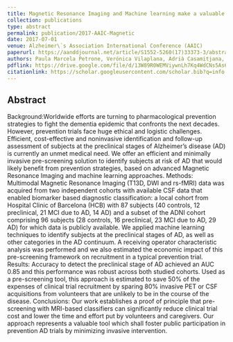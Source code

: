 ```yaml
---
title: Magnetic Resonance Imaging and Machine learning make a valuable combined tool for the screening of preclinical AD.
collection: publications
type: abstract
permalink: publication/2017-AAIC-Magnetic
date: 2017-07-01
venue: Alzheimer\`s Association International Conference (AAIC)
paperurl: https://aanddjournal.net/article/S1552-5260(17)33373-3/abstract
authors: Paula Marcela Petrone, Verónica Vilaplana, Adrià Casamitjana, Dalila Sánchez Escobedo, Alan Tucholka, Raffaele Cacciaglia, Gregory Operto, Stavros Skouras, Carles Falcon, José Luis Molinuevo, Juan Domingo Gispert
pdflink: https://drive.google.com/file/d/13W89R0WEMViywnLh7Kq4WdCNs5As6ncN/view
citationlink: https://scholar.googleusercontent.com/scholar.bib?q=info:cqI98Wp28CAJ:scholar.google.com/&output=citation&scisdr=CgXQVhIyEO27_JMJQfU:AAGBfm0AAAAAXUgMWfWzYqHF_ell2jOufHriRvNIlVWP&scisig=AAGBfm0AAAAAXUgMWdOAEGQ-6D8gTwym42jejO2cDJBd&scisf=4&ct=citation&cd=-1&hl=ca&scfhb=1
---
```


## Abstract

Background:Worldwide efforts are turning to pharmacological prevention strategies to fight the dementia epidemic that confronts the next decades. However, prevention trials face huge ethical and logistic challenges. Efficient, cost-effective and noninvasive identification and follow-up assessment of subjects at the preclinical stages of Alzheimer’s disease (AD) is currently an unmet medical need. We offer an efficient and minimally invasive pre-screening solution to identify subjects at risk of AD that would likely benefit from prevention strategies, based on advanced Magnetic Resonance Imaging and machine learning approaches. Methods: Multimodal Magnetic Resonance Imaging (T13D, DWI and rs-fMRI) data was acquired from two independent cohorts with available CSF data that enabled biomarker based diagnostic classification: a local cohort from Hospital Clinic of Barcelona (HCB) with 87 subjects (40 controls, 12 preclinical, 21 MCI due to AD, 14 AD) and a subset of the ADNI cohort comprising 96 subjects (28 controls, 16 preclinical, 23 MCI due to AD, 29 AD) for which data is publicly available. We applied machine learning techniques to identify subjects at the preclinical stages of AD, as well as other categories in the AD continuum. A receiving operator characteristic analysis was performed and we also estimated the economic impact of this pre-screening framework on recruitment in a typical prevention trial. Results: Accuracy to detect the preclinical stage of AD achieved an AUC 0.85 and this performance was robust across both studied cohorts. Used as a pre-screening tool, this approach is estimated to save 50% of the expenses of clinical trial recruitment by sparing 80% invasive PET or CSF acquisitions from volunteers that are unlikely to be in the course of the disease. Conclusions: Our work establishes a proof of principle that pre-screening with MRI-based classifiers can significantly reduce clinical trial cost and lower the time and effort put by volunteers and caregivers. Our approach represents a valuable tool which shall foster public participation in prevention AD trials by minimizing invasive intervention.



